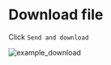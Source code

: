 # Download file

Click `Send and download` <ColorIcon icon="sendDownload" />

![example_download](/img/downloadFile.png)
